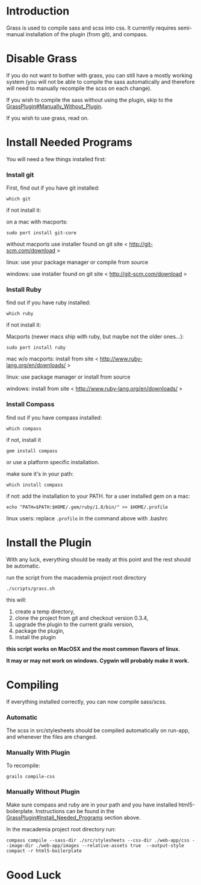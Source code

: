 # Introduction #

Grass is used to compile sass and scss into css. It currently requires semi-manual installation of the plugin (from git), and compass.



# Disable Grass #

If you do not want to bother with grass, you can still have a mostly working system (you will not be able to compile the sass automatically and therefore will need to manually recompile the scss on each change).

If you wish to compile the sass without using the plugin, skip to the [GrassPlugin#Manually\_Without\_Plugin](GrassPlugin#Manually_Without_Plugin.md).

If you wish to use grass, read on.

# Install Needed Programs #

You will need a few things installed first:

### Install git ###

First, find out if you have git installed:
```
which git
```
if not install it:

on a mac with macports:
```
sudo port install git-core
```

without macports
use installer found on git site
< http://git-scm.com/download >

linux:
use your package manager or compile from source

windows:
use installer found on git site
< http://git-scm.com/download >

### Install Ruby ###

find out if you have ruby installed:
```
which ruby
```
if not install it:

Macports (newer macs ship with ruby, but maybe not the older ones...):
```
sudo port install ruby
```

mac w/o macports:
install from site
< http://www.ruby-lang.org/en/downloads/ >

linux:
use package manager or install from source

windows:
install from site
< http://www.ruby-lang.org/en/downloads/ >

### Install Compass ###

find out if you have compass installed:
```
which compass
```
if not, install it
```
gem install compass
```
or use a platform specific installation.

make sure it's in your path:
```
which install compass
```
if not:
add the installation to your PATH.
for a user installed gem on a mac:
```
echo "PATH=$PATH:$HOME/.gem/ruby/1.8/bin/" >> $HOME/.profile
```

linux users: replace `.profile` in the command above with .bashrc

# Install the Plugin #

With any luck, everything should be ready at this point and the rest should be automatic.

run the script from the macademia project root directory
```
./scripts/grass.sh
```
this will:

  1. create a temp directory,
  1. clone the project from git and checkout version 0.3.4,
  1. upgrade the plugin to the current grails version,
  1. package the plugin,
  1. install the plugin

**this script works on MacOSX and the most common flavors of linux.**

**It may or may not work on windows. Cygwin will probably make it work.**

# Compiling #

If everything installed correctly, you can now compile sass/scss.

### Automatic ###

The scss in src/stylesheets should be compiled automatically on run-app, and whenever the files are changed.

### Manually With Plugin ###

To recompile:
```
grails compile-css
```

### Manually Without Plugin ###

Make sure compass and ruby are in your path and you have installed html5-boilerplate. Instructions can be found in the [GrassPlugin#Install\_Needed\_Programs](GrassPlugin#Install_Needed_Programs.md) section above.

In the macademia project root directory run:
```
compass compile --sass-dir ./src/stylesheets --css-dir ./web-app/css --image-dir ./web-app/images --relative-assets true  --output-style compact -r html5-boilerplate
```

# Good Luck #